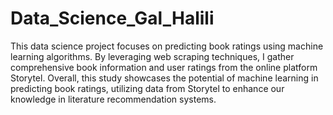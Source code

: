 # Data_Science_Gal_Halili
This data science project focuses on predicting book ratings using machine learning algorithms.
By leveraging web scraping techniques, I gather comprehensive book information and user ratings from the online platform Storytel.
Overall, this study showcases the potential of machine learning in predicting book ratings, utilizing data from Storytel to enhance our knowledge in literature recommendation systems.
